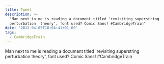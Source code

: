 ```yaml
---
title: Tweet
description: >-
  "Man next to me is reading a document titled 'revisiting superstring
  perturbation  theory', font used? Comic Sans! #CambridgeTrain"
date: '2012-04-05T18:04:41+01:00'
tags:
  - CambridgeTrain
---
```

Man next to me is reading a document titled 'revisiting superstring perturbation  theory', font used? Comic Sans! #CambridgeTrain
